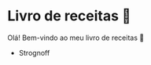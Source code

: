 # Livro de receitas :shallow_pan_of_food:

Olá! Bem-vindo ao meu livro de receitas :call_me_hand:

- Strognoff